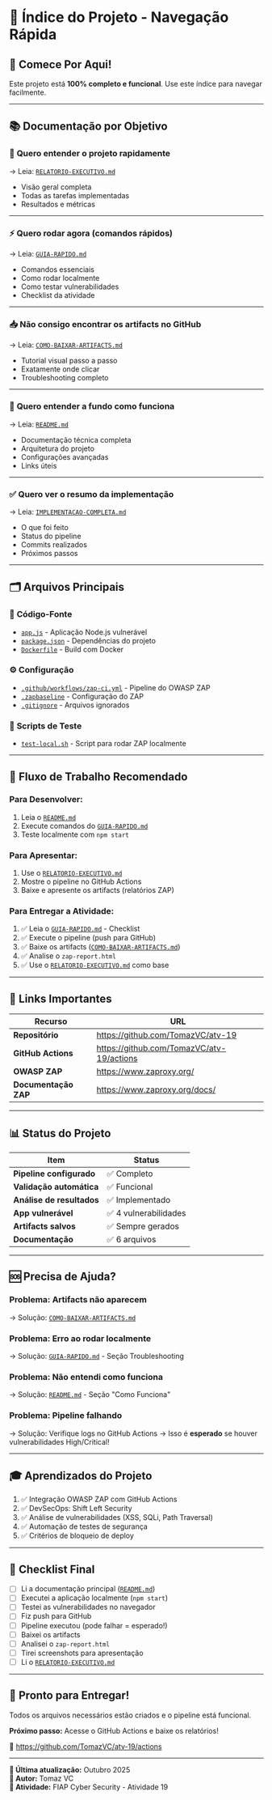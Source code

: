 # 📑 Índice do Projeto - Navegação Rápida

## 🎯 Comece Por Aqui!

Este projeto está **100% completo e funcional**. Use este índice para navegar facilmente.

---

## 📚 Documentação por Objetivo

### 🚀 **Quero entender o projeto rapidamente**
→ Leia: [`RELATORIO-EXECUTIVO.md`](RELATORIO-EXECUTIVO.md)
- Visão geral completa
- Todas as tarefas implementadas
- Resultados e métricas

---

### ⚡ **Quero rodar agora (comandos rápidos)**
→ Leia: [`GUIA-RAPIDO.md`](GUIA-RAPIDO.md)
- Comandos essenciais
- Como rodar localmente
- Como testar vulnerabilidades
- Checklist da atividade

---

### 📥 **Não consigo encontrar os artifacts no GitHub**
→ Leia: [`COMO-BAIXAR-ARTIFACTS.md`](COMO-BAIXAR-ARTIFACTS.md)
- Tutorial visual passo a passo
- Exatamente onde clicar
- Troubleshooting completo

---

### 📖 **Quero entender a fundo como funciona**
→ Leia: [`README.md`](README.md)
- Documentação técnica completa
- Arquitetura do projeto
- Configurações avançadas
- Links úteis

---

### ✅ **Quero ver o resumo da implementação**
→ Leia: [`IMPLEMENTACAO-COMPLETA.md`](IMPLEMENTACAO-COMPLETA.md)
- O que foi feito
- Status do pipeline
- Commits realizados
- Próximos passos

---

## 🗂️ Arquivos Principais

### 🔧 **Código-Fonte**
- [`app.js`](app.js) - Aplicação Node.js vulnerável
- [`package.json`](package.json) - Dependências do projeto
- [`Dockerfile`](Dockerfile) - Build com Docker

### ⚙️ **Configuração**
- [`.github/workflows/zap-ci.yml`](.github/workflows/zap-ci.yml) - Pipeline do OWASP ZAP
- [`.zapbaseline`](.zapbaseline) - Configuração do ZAP
- [`.gitignore`](.gitignore) - Arquivos ignorados

### 🧪 **Scripts de Teste**
- [`test-local.sh`](test-local.sh) - Script para rodar ZAP localmente

---

## 🎯 Fluxo de Trabalho Recomendado

### Para Desenvolver:
1. Leia o [`README.md`](README.md)
2. Execute comandos do [`GUIA-RAPIDO.md`](GUIA-RAPIDO.md)
3. Teste localmente com `npm start`

### Para Apresentar:
1. Use o [`RELATORIO-EXECUTIVO.md`](RELATORIO-EXECUTIVO.md)
2. Mostre o pipeline no GitHub Actions
3. Baixe e apresente os artifacts (relatórios ZAP)

### Para Entregar a Atividade:
1. ✅ Leia o [`GUIA-RAPIDO.md`](GUIA-RAPIDO.md) - Checklist
2. ✅ Execute o pipeline (push para GitHub)
3. ✅ Baixe os artifacts ([`COMO-BAIXAR-ARTIFACTS.md`](COMO-BAIXAR-ARTIFACTS.md))
4. ✅ Analise o `zap-report.html`
5. ✅ Use o [`RELATORIO-EXECUTIVO.md`](RELATORIO-EXECUTIVO.md) como base

---

## 🔗 Links Importantes

| Recurso | URL |
|---------|-----|
| **Repositório** | https://github.com/TomazVC/atv-19 |
| **GitHub Actions** | https://github.com/TomazVC/atv-19/actions |
| **OWASP ZAP** | https://www.zaproxy.org/ |
| **Documentação ZAP** | https://www.zaproxy.org/docs/ |

---

## 📊 Status do Projeto

| Item | Status |
|------|--------|
| **Pipeline configurado** | ✅ Completo |
| **Validação automática** | ✅ Funcional |
| **Análise de resultados** | ✅ Implementado |
| **App vulnerável** | ✅ 4 vulnerabilidades |
| **Artifacts salvos** | ✅ Sempre gerados |
| **Documentação** | ✅ 6 arquivos |

---

## 🆘 Precisa de Ajuda?

### Problema: Artifacts não aparecem
→ Solução: [`COMO-BAIXAR-ARTIFACTS.md`](COMO-BAIXAR-ARTIFACTS.md)

### Problema: Erro ao rodar localmente
→ Solução: [`GUIA-RAPIDO.md`](GUIA-RAPIDO.md) - Seção Troubleshooting

### Problema: Não entendi como funciona
→ Solução: [`README.md`](README.md) - Seção "Como Funciona"

### Problema: Pipeline falhando
→ Solução: Verifique logs no GitHub Actions
→ Isso é **esperado** se houver vulnerabilidades High/Critical!

---

## 🎓 Aprendizados do Projeto

1. ✅ Integração OWASP ZAP com GitHub Actions
2. ✅ DevSecOps: Shift Left Security
3. ✅ Análise de vulnerabilidades (XSS, SQLi, Path Traversal)
4. ✅ Automação de testes de segurança
5. ✅ Critérios de bloqueio de deploy

---

## 📝 Checklist Final

- [ ] Li a documentação principal ([`README.md`](README.md))
- [ ] Executei a aplicação localmente (`npm start`)
- [ ] Testei as vulnerabilidades no navegador
- [ ] Fiz push para GitHub
- [ ] Pipeline executou (pode falhar = esperado!)
- [ ] Baixei os artifacts
- [ ] Analisei o `zap-report.html`
- [ ] Tirei screenshots para apresentação
- [ ] Li o [`RELATORIO-EXECUTIVO.md`](RELATORIO-EXECUTIVO.md)

---

## 🎉 Pronto para Entregar!

Todos os arquivos necessários estão criados e o pipeline está funcional.

**Próximo passo:** Acesse o GitHub Actions e baixe os relatórios!

🔗 https://github.com/TomazVC/atv-19/actions

---

**📅 Última atualização:** Outubro 2025  
**👤 Autor:** Tomaz VC  
**🎯 Atividade:** FIAP Cyber Security - Atividade 19